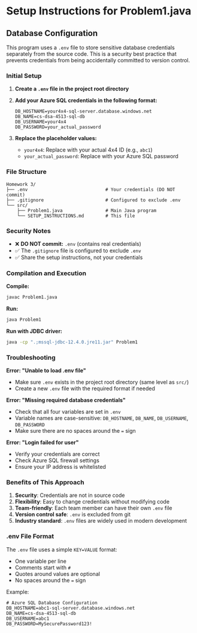 # Setup Instructions for Problem1.java

## Database Configuration

This program uses a `.env` file to store sensitive database credentials separately from the source code. This is a security best practice that prevents credentials from being accidentally committed to version control.

### Initial Setup

1. **Create a `.env` file in the project root directory**

2. **Add your Azure SQL credentials in the following format:**
   ```env
   DB_HOSTNAME=your4x4-sql-server.database.windows.net
   DB_NAME=cs-dsa-4513-sql-db
   DB_USERNAME=your4x4
   DB_PASSWORD=your_actual_password
   ```

3. **Replace the placeholder values:**
   - `your4x4`: Replace with your actual 4x4 ID (e.g., `abc1`)
   - `your_actual_password`: Replace with your Azure SQL password

### File Structure

```
Homework 3/
├── .env                             # Your credentials (DO NOT commit)
├── .gitignore                       # Configured to exclude .env
└── src/
    ├── Problem1.java                # Main Java program
    └── SETUP_INSTRUCTIONS.md        # This file
```

### Security Notes

- ❌ **DO NOT commit:** `.env` (contains real credentials)
- ✅ The `.gitignore` file is configured to exclude `.env`
- ✅ Share the setup instructions, not your credentials

### Compilation and Execution

**Compile:**
```bash
javac Problem1.java
```

**Run:**
```bash
java Problem1
```

**Run with JDBC driver:**
```bash
java -cp ".;mssql-jdbc-12.4.0.jre11.jar" Problem1
```

### Troubleshooting

**Error: "Unable to load .env file"**
- Make sure `.env` exists in the project root directory (same level as `src/`)
- Create a new `.env` file with the required format if needed

**Error: "Missing required database credentials"**
- Check that all four variables are set in `.env`
- Variable names are case-sensitive: `DB_HOSTNAME`, `DB_NAME`, `DB_USERNAME`, `DB_PASSWORD`
- Make sure there are no spaces around the `=` sign

**Error: "Login failed for user"**
- Verify your credentials are correct
- Check Azure SQL firewall settings
- Ensure your IP address is whitelisted

### Benefits of This Approach

1. **Security**: Credentials are not in source code
2. **Flexibility**: Easy to change credentials without modifying code
3. **Team-friendly**: Each team member can have their own `.env` file
4. **Version control safe**: `.env` is excluded from git
5. **Industry standard**: `.env` files are widely used in modern development

### .env File Format

The `.env` file uses a simple `KEY=VALUE` format:
- One variable per line
- Comments start with `#`
- Quotes around values are optional
- No spaces around the `=` sign

Example:
```env
# Azure SQL Database Configuration
DB_HOSTNAME=abc1-sql-server.database.windows.net
DB_NAME=cs-dsa-4513-sql-db
DB_USERNAME=abc1
DB_PASSWORD=MySecurePassword123!
```

